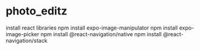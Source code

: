 # photo_editz

install react libraries
npm install expo-image-manipulator 
npm install expo-image-picker
npm install @react-navigation/native
npm install @react-navigation/stack
